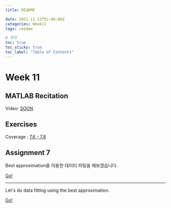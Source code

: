 ```yaml
---
title: README

date: 2021-11-12T01:00:00Z
categories: Week11
tags: readme

# 목차
toc: true  
toc_sticky: true
toc_label: "Table of Contents" 
---
```


# Week 11

## MATLAB Recitation

Video: [SOON](<>)

## Exercises

Coverage : [7.6 - 7.8]({{site.baseurl}}/week11/ex8)

## Assignment 7

Best approximation을 이용한 데이터 피팅을 해보겠습니다.

[Go!]({{site.baseurl}}/week11/assign7)

---

Let's do data fitting using the best approximation.

[Go!]({{site.baseurl}}/week11/assign7/#assignment-7)
